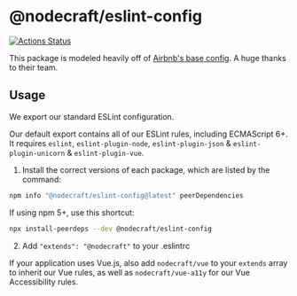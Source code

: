 # @nodecraft/eslint-config
[![Actions Status](https://github.com/nodecraft/eslint-config-nodecraft/workflows/Test/badge.svg)](https://github.com/nodecraft/eslint-config-nodecraft/actions)

This package is modeled heavily off of [Airbnb's base config](https://github.com/airbnb/javascript/tree/master/packages/eslint-config-airbnb-base). A huge thanks to their team.

## Usage

We export our standard ESLint configuration.

Our default export contains all of our ESLint rules, including ECMAScript 6+. It requires `eslint`, `eslint-plugin-node`, `eslint-plugin-json` & `eslint-plugin-unicorn` & `eslint-plugin-vue`.

1. Install the correct versions of each package, which are listed by the command:

```sh
npm info "@nodecraft/eslint-config@latest" peerDependencies
```

If using npm 5+, use this shortcut:

```sh
npx install-peerdeps --dev @nodecraft/eslint-config
```


2. Add `"extends": "@nodecraft"` to your .eslintrc

If your application uses Vue.js, also add `nodecraft/vue` to your `extends` array to inherit our Vue rules, as well as `nodecraft/vue-a11y` for our Vue Accessibility rules.